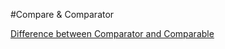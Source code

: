 #Compare & Comparator

[Difference between Comparator and Comparable](https://www.javacodegeeks.com/2013/03/difference-between-comparator-and-comparable-in-java.html)